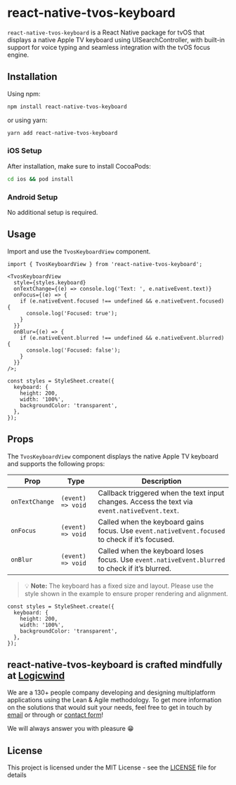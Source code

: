 # react-native-tvos-keyboard

`react-native-tvos-keyboard` is a React Native package for tvOS that displays a native Apple TV keyboard using UISearchController, with built-in support for voice typing and seamless integration with the tvOS focus engine.

## Installation

Using npm:

```sh md title="Terminal"
npm install react-native-tvos-keyboard
```

or using yarn:

```sh md title="Terminal"
yarn add react-native-tvos-keyboard
```

### iOS Setup

After installation, make sure to install CocoaPods:

```sh md title="Terminal"
cd ios && pod install
```

### Android Setup

No additional setup is required.

## Usage

Import and use the `TvosKeyboardView` component.

```tsx md title="App.tsx"
import { TvosKeyboardView } from 'react-native-tvos-keyboard';

<TvosKeyboardView
  style={styles.keyboard}
  onTextChange={(e) => console.log('Text: ', e.nativeEvent.text)}
  onFocus={(e) => {
    if (e.nativeEvent.focused !== undefined && e.nativeEvent.focused) {
      console.log('Focused: true');
    }
  }}
  onBlur={(e) => {
    if (e.nativeEvent.blurred !== undefined && e.nativeEvent.blurred) {
      console.log('Focused: false');
    }
  }}
/>;

const styles = StyleSheet.create({
  keyboard: {
    height: 200,
    width: '100%',
    backgroundColor: 'transparent',
  },
});
```

## Props

The `TvosKeyboardView` component displays the native Apple TV keyboard and supports the following props:

| Prop           | Type              | Description                                                                                     |
| -------------- | ----------------- | ----------------------------------------------------------------------------------------------- |
| `onTextChange` | `(event) => void` | Callback triggered when the text input changes. Access the text via `event.nativeEvent.text`.   |
| `onFocus`      | `(event) => void` | Called when the keyboard gains focus. Use `event.nativeEvent.focused` to check if it’s focused. |
| `onBlur`       | `(event) => void` | Called when the keyboard loses focus. Use `event.nativeEvent.blurred` to check if it’s blurred. |

> 💡 **Note:** The keyboard has a fixed size and layout. Please use the style shown in the example to ensure proper rendering and alignment.

```tsx md title="App.tsx"
const styles = StyleSheet.create({
  keyboard: {
    height: 200,
    width: '100%',
    backgroundColor: 'transparent',
  },
});
```

## react-native-tvos-keyboard is crafted mindfully at [Logicwind](https://www.logicwind.com?utm_source=github&utm_medium=github.com-logicwind&utm_campaign=react-native-tvos-keyboard)

We are a 130+ people company developing and designing multiplatform applications using the Lean & Agile methodology. To get more information on the solutions that would suit your needs, feel free to get in touch by [email](mailto:sales@logicwind.com) or through or [contact form](https://www.logicwind.com/book-call?utm_source=github&utm_medium=github.com-logicwind&utm_campaign=react-native-tvos-keyboard)!

We will always answer you with pleasure 😁

## License

This project is licensed under the MIT License - see the [LICENSE](LICENSE) file for details
